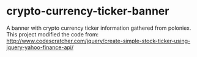 # crypto-currency-ticker-banner
A banner with crypto currency ticker information gathered from poloniex. 
This project modified the code from: http://www.codescratcher.com/jquery/create-simple-stock-ticker-using-jquery-yahoo-finance-api/
